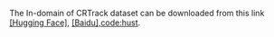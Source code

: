The In-domain of CRTrack dataset can be downloaded from this link [[Hugging Face]](https://huggingface.co/datasets/sijiachenn/CRTrack/tree/main/CRTrack_In-domain), [[Baidu],code:hust](https://pan.baidu.com/s/1NsnEvomHIgM2xy9OsOyvPg?pwd=hust).
